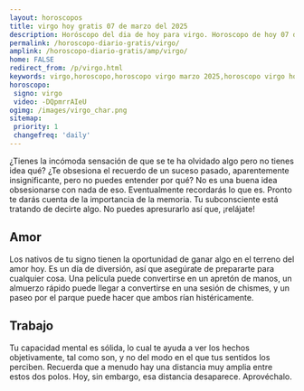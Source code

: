 ```yaml
---
layout: horoscopos
title: virgo hoy gratis 07 de marzo del 2025 
description: Horóscopo del dia de hoy para virgo. Horoscopo de hoy 07 de marzo del 2025. Las predicciones de amor, trabajo, vida personal gratis.
permalink: /horoscopo-diario-gratis/virgo/
amplink: /horoscopo-diario-gratis/amp/virgo/
home: FALSE
redirect_from: /p/virgo.html
keywords: virgo,horoscopo,horoscopo virgo marzo 2025,horoscopo virgo hoy,tarot virgo marzo 2025,horoscopo virgo,tarot virgo hoy,horoscopo de hoy,horoscopo diario,tarot del amor,horoscopo de hoy virgo,horoscopo diario del tarot, Horoscopo de hoy virgo 07 de marzo del 2025,horóscopo del día,signos zodiacales 2025, el horoscopo de hoy
horoscopo:
 signo: virgo
 video: -DQpmrrAIeU
ogimg: /images/virgo_char.png
sitemap:
 priority: 1
 changefreq: 'daily'
---
```



¿Tienes la incómoda sensación de que se te ha olvidado algo pero no tienes idea qué? ¿Te obsesiona el recuerdo de un suceso pasado, aparentemente insignificante, pero no puedes entender por qué? No es una buena idea obsesionarse con nada de eso. Eventualmente recordarás lo que es. Pronto te darás cuenta de la importancia de la memoria. Tu subconsciente está tratando de decirte algo. No puedes apresurarlo así que, ¡relájate!

## Amor

Los nativos de tu signo tienen la oportunidad de ganar algo en el terreno del amor hoy. Es un día de diversión, así que asegúrate de prepararte para cualquier cosa. Una película puede convertirse en un apretón de manos, un almuerzo rápido puede llegar a convertirse en una sesión de chismes, y un paseo por el parque puede hacer que ambos rían histéricamente.

## Trabajo

Tu capacidad mental es sólida, lo cual te ayuda a ver los hechos objetivamente, tal como son, y no del modo en el que tus sentidos los perciben. Recuerda que a menudo hay una distancia muy amplia entre estos dos polos. Hoy, sin embargo, esa distancia desaparece. Aprovéchalo.